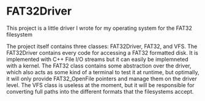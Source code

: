 # FAT32Driver
This project is a little driver I wrote for my operating system for the FAT32 filesystem

The project itself contains three classes: FAT32Driver, FAT32, and VFS.
The FAT32Driver contains every code for accessing a FAT32 formatted disk. It is implemented with C++ File I/O streams but it can easily be implemneted with a kernel.
The FAT32 class contains some abstraction over the driver, which also acts as some kind of a terminal to test it at runtime, but optimally, it will only provide FAT32_OpenFile pointers and manage them on the driver level.
The VFS class is useless at the moment, but it will be responsible for converting full paths into the different formats that the filesystems accept.
